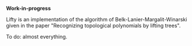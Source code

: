 
**Work-in-progress**

Lifty is an implementation of the algorithm of Belk-Lanier-Margalit-Winarski given in the paper "Recognizing topological polynomials by lifting trees".

To do: almost everything. 